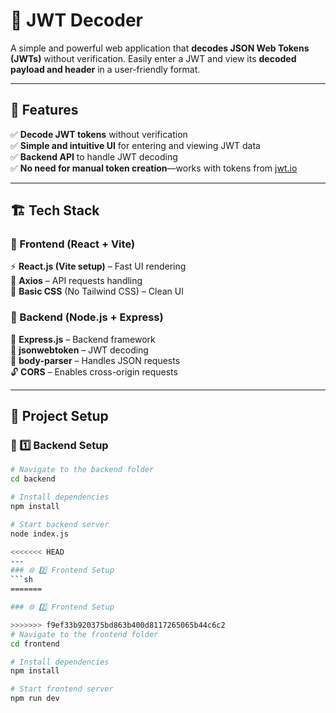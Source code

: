 # 🔑 JWT Decoder

A simple and powerful web application that **decodes JSON Web Tokens (JWTs)** without verification. Easily enter a JWT and view its **decoded payload and header** in a user-friendly format.

---

## 📌 Features
✅ **Decode JWT tokens** without verification  
✅ **Simple and intuitive UI** for entering and viewing JWT data  
✅ **Backend API** to handle JWT decoding  
✅ **No need for manual token creation**—works with tokens from [jwt.io](https://jwt.io/)  

---

## 🏗 Tech Stack

### 🔹 Frontend (React + Vite)
⚡ **React.js (Vite setup)** – Fast UI rendering  
📡 **Axios** – API requests handling  
🎨 **Basic CSS** (No Tailwind CSS) – Clean UI  

### 🔸 Backend (Node.js + Express)
🚀 **Express.js** – Backend framework  
🔑 **jsonwebtoken** – JWT decoding  
📩 **body-parser** – Handles JSON requests  
🔓 **CORS** – Enables cross-origin requests  

---

## 🚀 Project Setup

### 📂 1️⃣ Backend Setup
```sh
# Navigate to the backend folder
cd backend  

# Install dependencies
npm install  

# Start backend server
node index.js  

<<<<<<< HEAD
---
### 🌐 2️⃣ Frontend Setup
```sh
=======

### 🌐 2️⃣ Frontend Setup

>>>>>>> f9ef33b920375bd863b400d8117265065b44c6c2
# Navigate to the frontend folder
cd frontend  

# Install dependencies
npm install  

# Start frontend server
npm run dev  
